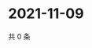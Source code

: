# 2021-11-09

共 0 条

<!-- BEGIN WEIBO -->
<!-- 最后更新时间 Tue Nov 09 2021 00:17:51 GMT+0800 (China Standard Time) -->

<!-- END WEIBO -->
